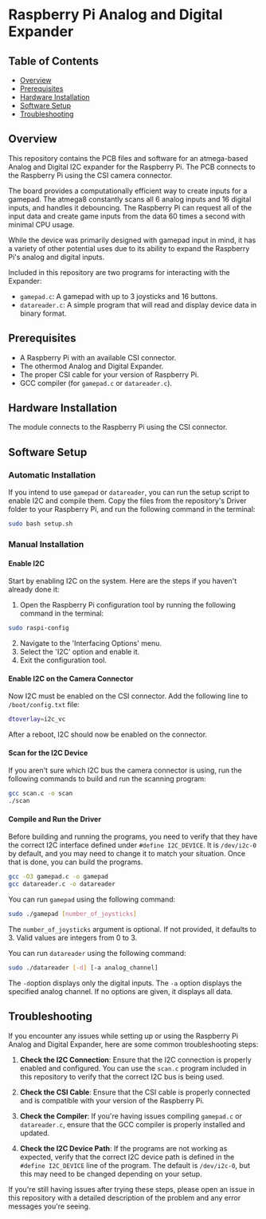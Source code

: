 
# Raspberry Pi Analog and Digital Expander

## Table of Contents

- [Overview](#overview)
- [Prerequisites](#prerequisites)
- [Hardware Installation](#hardware-installation)
- [Software Setup](#software-setup)
- [Troubleshooting](#troubleshooting)

## Overview

This repository contains the PCB files and software for an atmega-based Analog and Digital I2C expander for the Raspberry Pi. The PCB connects to the Raspberry Pi using the CSI camera connector.

The board provides a computationally efficient way to create inputs for a gamepad. The atmega8 constantly scans all 6 analog inputs and 16 digital inputs, and handles it debouncing. The Raspberry Pi can request all of the input data and create game inputs from the data 60 times a second with minimal CPU usage.

While the device was primarily designed with gamepad input in mind, it has a variety of other potential uses due to its ability to expand the Raspberry Pi's analog and digital inputs.

Included in this repository are two programs for interacting with the Expander:

- `gamepad.c`: A gamepad with up to 3 joysticks and 16 buttons.
- `datareader.c`: A simple program that will read and display device data in binary format.

## Prerequisites

- A Raspberry Pi with an available CSI connector.
- The othermod Analog and Digital Expander.
- The proper CSI cable for your version of Raspberry Pi.
- GCC compiler (for `gamepad.c` or `datareader.c`).

## Hardware Installation

The module connects to the Raspberry Pi using the CSI connector.

## Software Setup

### Automatic Installation

If you intend to use `gamepad` or `datareader`, you can run the setup script to enable I2C and compile them. Copy the files from the repository's Driver folder to your Raspberry Pi, and run the following command in the terminal:
```bash
sudo bash setup.sh
```

### Manual Installation

#### Enable I2C

Start by enabling I2C on the system. Here are the steps if you haven't already done it:

1. Open the Raspberry Pi configuration tool by running the following command in the terminal:

```bash
sudo raspi-config
```

2. Navigate to the 'Interfacing Options' menu.
3. Select the 'I2C' option and enable it.
4. Exit the configuration tool.

#### Enable I2C on the Camera Connector

Now I2C must be enabled on the CSI connector. Add the following line to `/boot/config.txt` file:

```bash
dtoverlay=i2c_vc
```

After a reboot, I2C should now be enabled on the connector.

#### Scan for the I2C Device

If you aren't sure which I2C bus the camera connector is using, run the following commands to build and run the scanning program:

```bash
gcc scan.c -o scan
./scan
```

#### Compile and Run the Driver

Before building and running the programs, you need to verify that they have the correct I2C interface defined under `#define I2C_DEVICE`. It is `/dev/i2c-0` by default, and you may need to change it to match your situation. Once that is done, you can build the programs.

```bash
gcc -O3 gamepad.c -o gamepad
gcc datareader.c -o datareader
```

You can run `gamepad` using the following command:

```bash
sudo ./gamepad [number_of_joysticks]
```

The `number_of_joysticks` argument is optional. If not provided, it defaults to 3. Valid values are integers from 0 to 3.

You can run `datareader` using the following command:

```bash
sudo ./datareader [-d] [-a analog_channel]
```

The `-d`option displays only the digital inputs. The `-a` option displays the specified analog channel. If no options are given, it displays all data.

## Troubleshooting

If you encounter any issues while setting up or using the Raspberry Pi Analog and Digital Expander, here are some common troubleshooting steps:

1. **Check the I2C Connection**: Ensure that the I2C connection is properly enabled and configured. You can use the `scan.c` program included in this repository to verify that the correct I2C bus is being used.

2. **Check the CSI Cable**: Ensure that the CSI cable is properly connected and is compatible with your version of the Raspberry Pi.

3. **Check the Compiler**: If you're having issues compiling `gamepad.c` or `datareader.c`, ensure that the GCC compiler is properly installed and updated.

4. **Check the I2C Device Path**: If the programs are not working as expected, verify that the correct I2C device path is defined in the `#define I2C_DEVICE` line of the program. The default is `/dev/i2c-0`, but this may need to be changed depending on your setup.

If you're still having issues after trying these steps, please open an issue in this repository with a detailed description of the problem and any error messages you're seeing.
```
